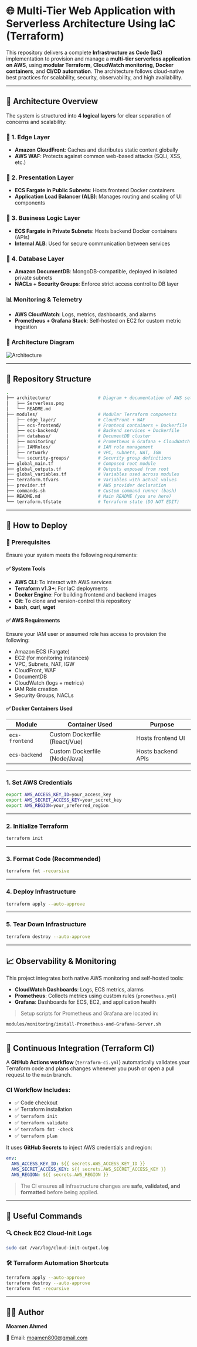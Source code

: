 # 🌐 Multi-Tier Web Application with Serverless Architecture Using IaC (Terraform)

This repository delivers a complete **Infrastructure as Code (IaC)** implementation to provision and manage a **multi-tier serverless application on AWS**, using **modular Terraform**, **CloudWatch monitoring**, **Docker containers**, and **CI/CD automation**. The architecture follows cloud-native best practices for scalability, security, observability, and high availability.

---

## 📐 Architecture Overview

The system is structured into **4 logical layers** for clear separation of concerns and scalability:

### 🔹 1. Edge Layer
- **Amazon CloudFront**: Caches and distributes static content globally
- **AWS WAF**: Protects against common web-based attacks (SQLi, XSS, etc.)

### 🔹 2. Presentation Layer
- **ECS Fargate in Public Subnets**: Hosts frontend Docker containers
- **Application Load Balancer (ALB)**: Manages routing and scaling of UI components

### 🔹 3. Business Logic Layer
- **ECS Fargate in Private Subnets**: Hosts backend Docker containers (APIs)
- **Internal ALB**: Used for secure communication between services

### 🔹 4. Database Layer
- **Amazon DocumentDB**: MongoDB-compatible, deployed in isolated private subnets
- **NACLs + Security Groups**: Enforce strict access control to DB layer

### 📊 Monitoring & Telemetry
- **AWS CloudWatch**: Logs, metrics, dashboards, and alarms
- **Prometheus + Grafana Stack**: Self-hosted on EC2 for custom metric ingestion

### 📸 Architecture Diagram

![Architecture](./architecture/Serverless.png)

---

## 📁 Repository Structure

```bash
.
├── architecture/                  # Diagram + documentation of AWS setup
│   ├── Serverless.png
│   └── README.md
├── modules/                       # Modular Terraform components
│   ├── edge_layer/                # CloudFront + WAF
│   ├── ecs-frontend/              # Frontend containers + Dockerfile
│   ├── ecs-backend/               # Backend services + Dockerfile
│   ├── database/                  # DocumentDB cluster
│   ├── monitoring/                # Prometheus & Grafana + CloudWatch
│   ├── IAMRoles/                  # IAM role management
│   ├── network/                   # VPC, subnets, NAT, IGW
│   └── security-groups/           # Security group definitions
├── global_main.tf                 # Composed root module
├── global_outputs.tf              # Outputs exposed from root
├── global_variables.tf            # Variables used across modules
├── terraform.tfvars               # Variables with actual values
├── provider.tf                    # AWS provider declaration
├── commands.sh                    # Custom command runner (bash)
├── README.md                      # Main README (you are here)
└── terraform.tfstate              # Terraform state (DO NOT EDIT)
````

---

## 🚀 How to Deploy

### 🔧 Prerequisites

Ensure your system meets the following requirements:

#### ✅ System Tools

* **AWS CLI**: To interact with AWS services
* **Terraform v1.3+**: For IaC deployments
* **Docker Engine**: For building frontend and backend images
* **Git**: To clone and version-control this repository
* **bash**, **curl**, **wget**

#### ✅ AWS Requirements

Ensure your IAM user or assumed role has access to provision the following:

* Amazon ECS (Fargate)
* EC2 (for monitoring instances)
* VPC, Subnets, NAT, IGW
* CloudFront, WAF
* DocumentDB
* CloudWatch (logs + metrics)
* IAM Role creation
* Security Groups, NACLs

#### ✅ Docker Containers Used

| Module         | Container Used                | Purpose            |
| -------------- | ----------------------------- | ------------------ |
| `ecs-frontend` | Custom Dockerfile (React/Vue) | Hosts frontend UI  |
| `ecs-backend`  | Custom Dockerfile (Node/Java) | Hosts backend APIs |

---

### 1. Set AWS Credentials

```bash
export AWS_ACCESS_KEY_ID=your_access_key
export AWS_SECRET_ACCESS_KEY=your_secret_key
export AWS_REGION=your_preferred_region 
```

---

### 2. Initialize Terraform

```bash
terraform init
```

---

### 3. Format Code (Recommended)

```bash
terraform fmt -recursive
```

---

### 4. Deploy Infrastructure

```bash
terraform apply --auto-approve
```

---

### 5. Tear Down Infrastructure

```bash
terraform destroy --auto-approve
```

---

## 📈 Observability & Monitoring

This project integrates both native AWS monitoring and self-hosted tools:

* **CloudWatch Dashboards**: Logs, ECS metrics, alarms
* **Prometheus**: Collects metrics using custom rules (`prometheus.yml`)
* **Grafana**: Dashboards for ECS, EC2, and application health

> Setup scripts for Prometheus and Grafana are located in:

```bash
modules/monitoring/install-Prometheus-and-Grafana-Server.sh
```

---

## 🔁 Continuous Integration (Terraform CI)

A **GitHub Actions workflow** (`terraform-ci.yml`) automatically validates your Terraform code and plans changes whenever you push or open a pull request to the `main` branch.

### CI Workflow Includes:

* ✅ Code checkout
* ✅ Terraform installation
* ✅ `terraform init`
* ✅ `terraform validate`
* ✅ `terraform fmt -check`
* ✅ `terraform plan`

It uses **GitHub Secrets** to inject AWS credentials and region:

```yaml
env:
  AWS_ACCESS_KEY_ID: ${{ secrets.AWS_ACCESS_KEY_ID }}
  AWS_SECRET_ACCESS_KEY: ${{ secrets.AWS_SECRET_ACCESS_KEY }}
  AWS_REGION: ${{ secrets.AWS_REGION }}
```

> The CI ensures all infrastructure changes are **safe, validated, and formatted** before being applied.

---

## 📑 Useful Commands

### 🔍 Check EC2 Cloud-Init Logs

```bash
sudo cat /var/log/cloud-init-output.log
```

### 🛠️ Terraform Automation Shortcuts

```bash
terraform apply --auto-approve
terraform destroy --auto-approve
terraform fmt -recursive
```

---

## 🧑‍💻 Author

**Moamen Ahmed**

📧 Email: [moamen800@gmail.com](mailto:moamen800@gmail.com)
